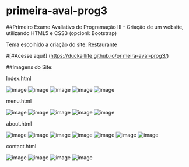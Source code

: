 # primeira-aval-prog3
##Primeiro Exame Avaliativo de Programação III - Criação de um website, utilizando HTML5 e CSS3 (opcionl: Bootstrap)

Tema escolhido a criação do site: Restaurante

#[#Acesse aqui!] (https://duckalllife.github.io/primeira-aval-prog3/)

##Imagens do Site:

Index.html

![image](https://user-images.githubusercontent.com/87041140/213596496-9dc4d00e-1930-4992-8eba-e2cebe6a29e4.png)
![image](https://user-images.githubusercontent.com/87041140/213596864-7cacdbce-56c0-4d29-9193-f34694f766bc.png)
![image](https://user-images.githubusercontent.com/87041140/213597634-f7279601-93fa-4c92-9de6-19c35121210a.png)
![image](https://user-images.githubusercontent.com/87041140/213596924-3ed3d7a0-ee7f-4fa8-9863-0731a3015615.png)
![image](https://user-images.githubusercontent.com/87041140/213596955-2447b78a-c3a7-4bcf-8d4b-68f4aaf105a9.png)

menu.html

![image](https://user-images.githubusercontent.com/87041140/213597027-4aab63a6-1624-4dad-b462-3cf3642c1fb8.png)
![image](https://user-images.githubusercontent.com/87041140/213597048-abb0256e-02d4-4c47-9ac4-c68ea3398f53.png)
![image](https://user-images.githubusercontent.com/87041140/213597072-a15bb89c-e109-465a-8873-ec5d58d429d0.png)
![image](https://user-images.githubusercontent.com/87041140/213597094-73d703e0-534e-41f3-9a9d-6542f9ee4d1e.png)
![image](https://user-images.githubusercontent.com/87041140/213597110-3cc0d897-85fb-4d8f-a9fc-80ff940a2459.png)

about.html

![image](https://user-images.githubusercontent.com/87041140/213597188-113fcbd9-ac69-4874-8a2a-aa426ea13597.png)
![image](https://user-images.githubusercontent.com/87041140/213597222-b5b3756b-ccd6-4ce0-b61e-a2d06a293370.png)
![image](https://user-images.githubusercontent.com/87041140/213597261-4dc0b3e4-9ab9-4df8-bc62-825d7ac61eb1.png)
![image](https://user-images.githubusercontent.com/87041140/213597757-1dfeb226-9d23-41f6-887a-0e52f09d4b75.png)
![image](https://user-images.githubusercontent.com/87041140/213597299-41f7d965-ef29-45a5-bd27-49e8c5dc97f0.png)
![image](https://user-images.githubusercontent.com/87041140/213597327-0362ffb4-ed7a-422f-b2f3-942d80aa3ad1.png)
![image](https://user-images.githubusercontent.com/87041140/213597347-b968ea8b-b0a8-446a-966b-f8370ca20b5c.png)

contact.html

![image](https://user-images.githubusercontent.com/87041140/213597379-2c1f6326-50e6-4c27-a775-80d4df4da83d.png)
![image](https://user-images.githubusercontent.com/87041140/213597406-42b1c2a8-1f53-4c38-96e9-f492bba3fc40.png)
![image](https://user-images.githubusercontent.com/87041140/213597435-e54e2038-2822-4cb3-a301-d775175b46aa.png)
![image](https://user-images.githubusercontent.com/87041140/213597447-7e712907-50c0-4c76-bcd6-c997a752b4f9.png)
